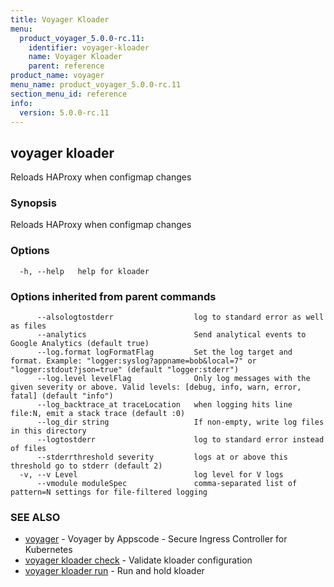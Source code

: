 ```yaml
---
title: Voyager Kloader
menu:
  product_voyager_5.0.0-rc.11:
    identifier: voyager-kloader
    name: Voyager Kloader
    parent: reference
product_name: voyager
menu_name: product_voyager_5.0.0-rc.11
section_menu_id: reference
info:
  version: 5.0.0-rc.11
---
```


## voyager kloader

Reloads HAProxy when configmap changes

### Synopsis

Reloads HAProxy when configmap changes

### Options

```
  -h, --help   help for kloader
```

### Options inherited from parent commands

```
      --alsologtostderr                  log to standard error as well as files
      --analytics                        Send analytical events to Google Analytics (default true)
      --log.format logFormatFlag         Set the log target and format. Example: "logger:syslog?appname=bob&local=7" or "logger:stdout?json=true" (default "logger:stderr")
      --log.level levelFlag              Only log messages with the given severity or above. Valid levels: [debug, info, warn, error, fatal] (default "info")
      --log_backtrace_at traceLocation   when logging hits line file:N, emit a stack trace (default :0)
      --log_dir string                   If non-empty, write log files in this directory
      --logtostderr                      log to standard error instead of files
      --stderrthreshold severity         logs at or above this threshold go to stderr (default 2)
  -v, --v Level                          log level for V logs
      --vmodule moduleSpec               comma-separated list of pattern=N settings for file-filtered logging
```

### SEE ALSO

* [voyager](/products/voyager/5.0.0-rc.11/reference/voyager)	 - Voyager by Appscode - Secure Ingress Controller for Kubernetes
* [voyager kloader check](/products/voyager/5.0.0-rc.11/reference/voyager_kloader_check)	 - Validate kloader configuration
* [voyager kloader run](/products/voyager/5.0.0-rc.11/reference/voyager_kloader_run)	 - Run and hold kloader

